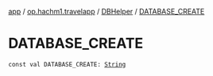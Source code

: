 [app](../../index.md) / [op.hachm1.travelapp](../index.md) / [DBHelper](index.md) / [DATABASE_CREATE](./-d-a-t-a-b-a-s-e_-c-r-e-a-t-e.md)

# DATABASE_CREATE

`const val DATABASE_CREATE: `[`String`](https://kotlinlang.org/api/latest/jvm/stdlib/kotlin/-string/index.html)